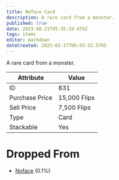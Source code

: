 ```yaml
---
title: Noface Card
description: A rare card from a monster.
published: true
date: 2023-08-21T05:35:19.475Z
tags: items
editor: markdown
dateCreated: 2023-02-17T06:55:33.579Z
---
```


A rare card from a monster.

|Attribute|Value|
|-|-|
|ID|831|
|Purchase Price|15,000 Flips|
|Sell Price|7,500 Flips|
|Type|Card|
|Stackable|Yes|


# Dropped From
 * [Noface](/monsters/noface) (0.1%)
